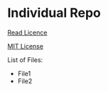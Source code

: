 # Individual Repo

[Read Licence](https://github.com/indraTeja/8086_fall18/blob/master/LICENSE)

[MIT License](https://opensource.org/licenses/MIT)

List of Files: 

* File1
* File2

